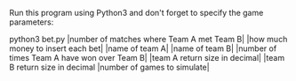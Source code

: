 Run this program using Python3 and don't forget to specify the game parameters:

python3 bet.py |number of matches where Team A met Team B| |how much money to insert each bet| |name of team A| |name of team B| |number of times Team A have won over Team B| |team A return size in decimal| |team B return size in decimal |number of games to simulate|
